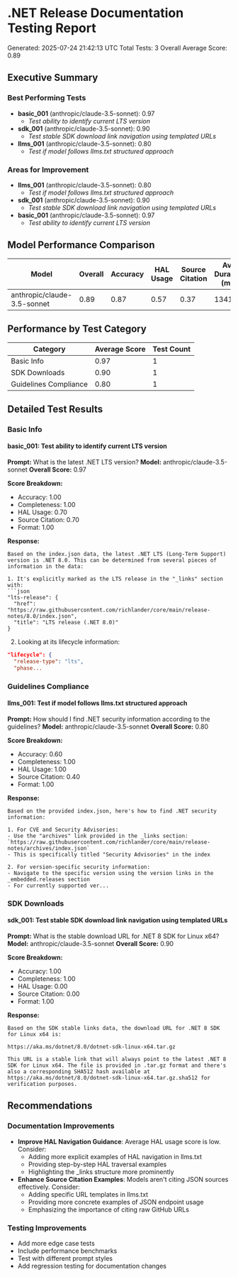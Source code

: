 # .NET Release Documentation Testing Report
Generated: 2025-07-24 21:42:13 UTC
Total Tests: 3
Overall Average Score: 0.89

## Executive Summary
### Best Performing Tests
- **basic_001** (anthropic/claude-3.5-sonnet): 0.97
  - *Test ability to identify current LTS version*
- **sdk_001** (anthropic/claude-3.5-sonnet): 0.90
  - *Test stable SDK download link navigation using templated URLs*
- **llms_001** (anthropic/claude-3.5-sonnet): 0.80
  - *Test if model follows llms.txt structured approach*

### Areas for Improvement
- **llms_001** (anthropic/claude-3.5-sonnet): 0.80
  - *Test if model follows llms.txt structured approach*
- **sdk_001** (anthropic/claude-3.5-sonnet): 0.90
  - *Test stable SDK download link navigation using templated URLs*
- **basic_001** (anthropic/claude-3.5-sonnet): 0.97
  - *Test ability to identify current LTS version*

## Model Performance Comparison

| Model | Overall | Accuracy | HAL Usage | Source Citation | Avg Duration (ms) | Tests |
|-------|---------|----------|-----------|-----------------|-------------------|-------|
| anthropic/claude-3.5-sonnet | 0.89 | 0.87 | 0.57 | 0.37 | 13417 | 3 |

## Performance by Test Category

| Category | Average Score | Test Count |
|----------|---------------|------------|
| Basic Info | 0.97 | 1 |
| SDK Downloads | 0.90 | 1 |
| Guidelines Compliance | 0.80 | 1 |

## Detailed Test Results
### Basic Info

#### basic_001: Test ability to identify current LTS version
**Prompt:** What is the latest .NET LTS version?
**Model:** anthropic/claude-3.5-sonnet
**Overall Score:** 0.97

**Score Breakdown:**
- Accuracy: 1.00
- Completeness: 1.00
- HAL Usage: 0.70
- Source Citation: 0.70
- Format: 1.00

**Response:**
```
Based on the index.json data, the latest .NET LTS (Long-Term Support) version is .NET 8.0. This can be determined from several pieces of information in the data:

1. It's explicitly marked as the LTS release in the "_links" section with:
```json
"lts-release": {
  "href": "https://raw.githubusercontent.com/richlander/core/main/release-notes/8.0/index.json",
  "title": "LTS release (.NET 8.0)"
}
```

2. Looking at its lifecycle information:
```json
"lifecycle": {
  "release-type": "lts",
  "phase...
```

### Guidelines Compliance

#### llms_001: Test if model follows llms.txt structured approach
**Prompt:** How should I find .NET security information according to the guidelines?
**Model:** anthropic/claude-3.5-sonnet
**Overall Score:** 0.80

**Score Breakdown:**
- Accuracy: 0.60
- Completeness: 1.00
- HAL Usage: 1.00
- Source Citation: 0.40
- Format: 1.00

**Response:**
```
Based on the provided index.json, here's how to find .NET security information:

1. For CVE and Security Advisories:
- Use the "archives" link provided in the _links section:
`https://raw.githubusercontent.com/richlander/core/main/release-notes/archives/index.json`
- This is specifically titled "Security Advisories" in the index

2. For version-specific security information:
- Navigate to the specific version using the version links in the _embedded.releases section
- For currently supported ver...
```

### SDK Downloads

#### sdk_001: Test stable SDK download link navigation using templated URLs
**Prompt:** What is the stable download URL for .NET 8 SDK for Linux x64?
**Model:** anthropic/claude-3.5-sonnet
**Overall Score:** 0.90

**Score Breakdown:**
- Accuracy: 1.00
- Completeness: 1.00
- HAL Usage: 0.00
- Source Citation: 0.00
- Format: 1.00

**Response:**
```
Based on the SDK stable links data, the download URL for .NET 8 SDK for Linux x64 is:

https://aka.ms/dotnet/8.0/dotnet-sdk-linux-x64.tar.gz

This URL is a stable link that will always point to the latest .NET 8 SDK for Linux x64. The file is provided in .tar.gz format and there's also a corresponding SHA512 hash available at https://aka.ms/dotnet/8.0/dotnet-sdk-linux-x64.tar.gz.sha512 for verification purposes.
```

## Recommendations
### Documentation Improvements
- **Improve HAL Navigation Guidance**: Average HAL usage score is low. Consider:
  - Adding more explicit examples of HAL navigation in llms.txt
  - Providing step-by-step HAL traversal examples
  - Highlighting the _links structure more prominently
- **Enhance Source Citation Examples**: Models aren't citing JSON sources effectively. Consider:
  - Adding specific URL templates in llms.txt
  - Providing more concrete examples of JSON endpoint usage
  - Emphasizing the importance of citing raw GitHub URLs

### Testing Improvements
- Add more edge case tests
- Include performance benchmarks
- Test with different prompt styles
- Add regression testing for documentation changes
